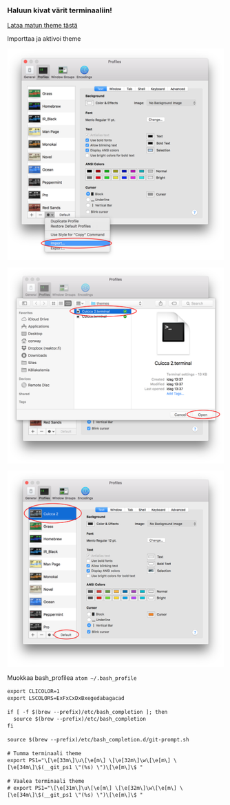 ### Haluun kivat värit terminaaliin! 

[Lataa matun theme tästä](https://www.dropbox.com/s/70zbtjuwl080j1z/Cuicca%202.terminal?dl=1)

Importtaa ja aktivoi theme

![ohje](img/1.png)

![ohje](img/2.png)

![ohje](img/3.png)

Muokkaa bash_profilea `atom ~/.bash_profile`

    export CLICOLOR=1
    export LSCOLORS=ExFxCxDxBxegedabagacad

    if [ -f $(brew --prefix)/etc/bash_completion ]; then
      source $(brew --prefix)/etc/bash_completion
    fi

    source $(brew --prefix)/etc/bash_completion.d/git-prompt.sh

    # Tumma terminaali theme
    export PS1="\[\e[33m\]\u\[\e[m\] \[\e[32m\]\w\[\e[m\] \[\e[34m\]\$(__git_ps1 \"(%s) \")\[\e[m\]\$ "

    # Vaalea terminaali theme
    # export PS1="\[\e[31m\]\u\[\e[m\] \[\e[32m\]\w\[\e[m\] \[\e[34m\]\$(__git_ps1 \"(%s) \")\[\e[m\]\$ "
